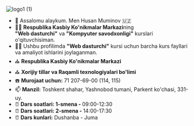 ![logo1 (1)](https://github.com/user-attachments/assets/bc33062f-4c19-46db-be23-4475dbaf9c99)
- 👋 Assalomu alaykum. Men Husan Muminov 🇺🇿
- 👨‍⚕️ <b>Respublika Kasbiy Ko'nikmalar Markazi</b>ning <br> <b>"Web dasturchi"</b> va <b>"Kompyuter savodxonligi"</b> kurslari o'qituvchisiman.
- 👨‍💻 Ushbu profilimda <b>"Web dasturchi"</b> kursi uchun barcha kurs fayllari va amaliyot ishlarini joylaganman. <br>
- ⛪️ <b>Respublika Kasbiy Ko'nikmalar Markazi</b>
- ⛪️ <b>Xorijiy tillar va Raqamli texnologiyalari bo'limi</b>
- ☎️ <b>Murojaat uchun:</b> 71 207-69-00 (114, 115)
- 📫 <b>Manzil:</b> Toshkent shahar, Yashnobod tumani, Parkent ko'chasi, 331-uy.
- ⏰ <b>Dars soatlari: 1-smena - </b> 09:00-12:30
- ⏰ <b>Dars soatlari: 2-smena - </b> 14:00-17:30
- ⏰ <b>Dars kunlari:</b> Dushanba - Juma

<!---
aytishniklaruz/aytishniklaruz is a ✨ special ✨ repository because its `README.md` (this file) appears on your GitHub profile.
You can click the Preview link to take a look at your changes.
--->
